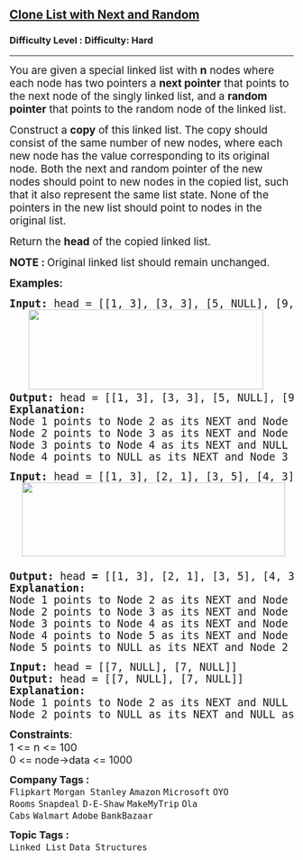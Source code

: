 <h2><a href="https://www.geeksforgeeks.org/problems/clone-a-linked-list-with-next-and-random-pointer/1?page=2&difficulty=Hard&sortBy=submissions">Clone List with Next and Random</a></h2><h3>Difficulty Level : Difficulty: Hard</h3><hr><div class="problems_problem_content__Xm_eO"><p><span style="font-size: 14pt;">You are given a special linked list with <strong>n</strong> nodes where each node has two pointers a <strong>next pointer</strong> that points to the next node of the singly linked list, and a <strong>random pointer</strong> that points to the random node of the linked list.<br></span></p>
<p><span style="font-size: 14pt;">Construct a <strong>copy</strong> of this linked list.&nbsp;</span><span style="font-size: 18.6667px;">The copy should consist of the same number of new nodes, where each new node has the value corresponding to its original node. Both the next and random pointer of the new nodes should point to new nodes in the copied list, such that it also represent the same list state. </span><span style="font-size: 18.6667px;">None of the pointers in the new list should point to nodes in the original list.</span></p>
<p><span style="font-size: 14pt;">Return the <strong>head</strong> of the copied linked list.</span></p>
<p><span style="font-size: 14pt;"><strong>NOTE : </strong>Original linked list should remain unchanged.</span></p>
<p><span style="font-size: 14pt;"><strong>Examples:</strong></span></p>
<pre><span style="font-size: 14pt;"><strong style="font-size: 14pt;">Input: </strong>head = [[1, 3], [3, 3], [5, NULL], [9, 3]]<span style="font-size: 14pt;"> <br>   <img src="https://media.geeksforgeeks.org/img-practice/prod/addEditProblem/885813/Web/Other/blobid2_1737541602.jpg" width="416" height="142"> &nbsp; <br></span><strong style="font-size: 14pt;">Output: </strong><span style="font-size: 14pt;">head</span><strong style="font-size: 14pt;"> </strong><span style="font-size: 14pt;">=</span><strong style="font-size: 14pt;"> </strong><span style="font-size: 14pt;">[[1, 3], [3, 3], [5, NULL], [9, 3]]<span style="font-size: 14pt;"> </span></span><strong style="font-size: 14pt;">
Explanation: </strong>
Node 1 points to Node 2 as its NEXT and Node 3 as its RANDOM.
Node 2 points to Node 3 as its NEXT and Node 3 as its RANDOM.
Node 3<strong> </strong>points to Node 4 as its NEXT and NULL as its RANDOM.
Node 4 points to NULL as its NEXT and Node 3 as its RANDOM.</span></pre>
<pre><span style="font-size: 14pt;"><strong style="font-size: 14pt;">Input: </strong>head = [[1, 3], [2, 1], [3, 5], [4, 3], [5, 2]]<span style="font-size: 14pt;"><br>  <img src="https://media.geeksforgeeks.org/img-practice/prod/addEditProblem/700186/Web/Other/blobid2_1735042710.jpg" width="467" height="131"><br> <br></span><strong style="font-size: 14pt;">Output: </strong><span style="font-size: 14pt;">head</span><strong style="font-size: 14pt;"> = </strong><span style="font-size: 14pt;">[[1, 3], [2, 1], [3, 5], [4, 3], [5, 2]]</span><strong style="font-size: 14pt;">
Explanation: </strong>
<span style="font-size: 18.6667px;">Node 1 points to Node 2 as its NEXT and Node 3 as its RANDOM.
Node 2 points to Node 3 as its NEXT and Node 1 as its RANDOM.
Node 3 points to Node 4 as its NEXT and Node 5 as its RANDOM.
Node 4 points to Node 5 as its NEXT and Node 3 as its RANDOM.
Node 5 points to NULL as its NEXT and Node 2 as its RANDOM.</span></span></pre>
<pre><span style="font-size: 14pt;"><strong style="font-size: 14pt;">Input: </strong>head = [[7, NULL], [7, NULL]]<span style="font-size: 14pt;"><br></span><strong style="font-size: 14pt;">Output: </strong><span style="font-size: 14pt;">head</span><strong style="font-size: 14pt;"> </strong><span style="font-size: 14pt;">=</span><strong style="font-size: 14pt;"> </strong><span style="font-size: 14pt;">[[7, NULL], [7, NULL]]</span><strong style="font-size: 14pt;">
Explanation: </strong>
Node 1<strong> </strong>points to Node 2 as its NEXT and NULL as its RANDOM.
Node 2 points to NULL as its NEXT and NULL as its RANDOM.</span></pre>
<p><span style="font-size: 14pt;"><strong>Constraints</strong>:<br>1 &lt;= n &lt;= 100<br><span style="font-size: 18px;">0 &lt;= node-&gt;data &lt;= 1000</span></span></p></div><p><span style=font-size:18px><strong>Company Tags : </strong><br><code>Flipkart</code>&nbsp;<code>Morgan Stanley</code>&nbsp;<code>Amazon</code>&nbsp;<code>Microsoft</code>&nbsp;<code>OYO Rooms</code>&nbsp;<code>Snapdeal</code>&nbsp;<code>D-E-Shaw</code>&nbsp;<code>MakeMyTrip</code>&nbsp;<code>Ola Cabs</code>&nbsp;<code>Walmart</code>&nbsp;<code>Adobe</code>&nbsp;<code>BankBazaar</code>&nbsp;<br><p><span style=font-size:18px><strong>Topic Tags : </strong><br><code>Linked List</code>&nbsp;<code>Data Structures</code>&nbsp;